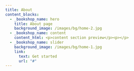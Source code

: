 ```yaml
---
title: About
content_blocks:
  - _bookshop_name: hero
    title: About page
    background_image: /images/bg/home-2.jpg
  - _bookshop_name: content
    content_html: <p>content section preview</p><p></p>
  - _bookshop_name: slider
    background_image: /images/bg/home-1.jpg
    link:
      text: Get started
      url: "#"
---
```

